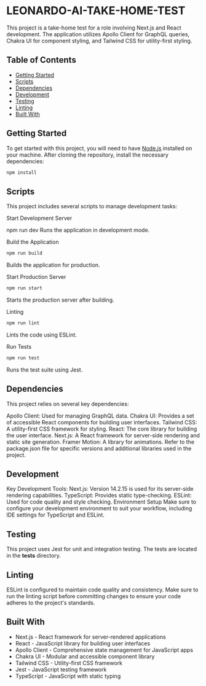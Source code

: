 # LEONARDO-AI-TAKE-HOME-TEST

This project is a take-home test for a role involving Next.js and React development. The application utilizes Apollo Client for GraphQL queries, Chakra UI for component styling, and Tailwind CSS for utility-first styling.

## Table of Contents

- [Getting Started](#getting-started)
- [Scripts](#scripts)
- [Dependencies](#dependencies)
- [Development](#development)
- [Testing](#testing)
- [Linting](#linting)
- [Built With](#built-with)

## Getting Started

To get started with this project, you will need to have [Node.js](https://nodejs.org/) installed on your machine. After cloning the repository, install the necessary dependencies:

```bash
npm install
```
## Scripts

This project includes several scripts to manage development tasks:

Start Development Server

npm run dev
Runs the application in development mode.

Build the Application

```bash
npm run build
```
Builds the application for production.

Start Production Server

```bash
npm run start
```
Starts the production server after building.

Linting

```bash
npm run lint
```
Lints the code using ESLint.

Run Tests
```bash
npm run test
```
Runs the test suite using Jest.

## Dependencies
This project relies on several key dependencies:

Apollo Client: Used for managing GraphQL data.
Chakra UI: Provides a set of accessible React components for building user interfaces.
Tailwind CSS: A utility-first CSS framework for styling.
React: The core library for building the user interface.
Next.js: A React framework for server-side rendering and static site generation.
Framer Motion: A library for animations.
Refer to the package.json file for specific versions and additional libraries used in the project.

## Development
Key Development Tools:
Next.js: Version 14.2.15 is used for its server-side rendering capabilities.
TypeScript: Provides static type-checking.
ESLint: Used for code quality and style checking.
Environment Setup
Make sure to configure your development environment to suit your workflow, including IDE settings for TypeScript and ESLint.

## Testing
This project uses Jest for unit and integration testing. The tests are located in the __tests__ directory.

## Linting
ESLint is configured to maintain code quality and consistency. Make sure to run the linting script before committing changes to ensure your code adheres to the project's standards.

## Built With
- Next.js - React framework for server-rendered applications
- React - JavaScript library for building user interfaces
- Apollo Client - Comprehensive state management for JavaScript apps
- Chakra UI - Modular and accessible component library
- Tailwind CSS - Utility-first CSS framework
- Jest - JavaScript testing framework
- TypeScript - JavaScript with static typing